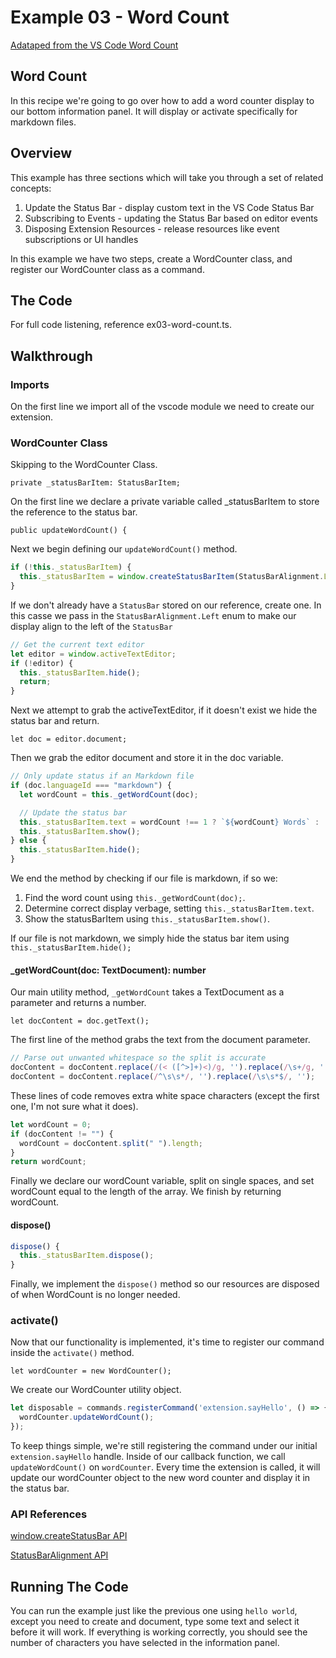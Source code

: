 # Example 03 - Word Count

[Adataped from the VS Code Word Count](https://code.visualstudio.com/docs/extensions/example-word-count)

## Word Count

In this recipe we're going to go over how to add a word counter display to our
bottom information panel. It will display or activate specifically for markdown
files.

## Overview

This example has three sections which will take you through a set of related concepts:

1. Update the Status Bar - display custom text in the VS Code Status Bar
2. Subscribing to Events - updating the Status Bar based on editor events
3. Disposing Extension Resources - release resources like event subscriptions or UI handles

In this example we have two steps, create a WordCounter class, and register our
WordCounter class as a command. 

## The Code

For full code listening, reference ex03-word-count.ts.

## Walkthrough

### Imports

On the first line we import all of the vscode module we need to create our
extension.

### WordCounter Class

Skipping to the WordCounter Class.

`private _statusBarItem: StatusBarItem;`

On the first line we declare a private variable called _statusBarItem to store
the reference to the status bar.

`public updateWordCount() {`

Next we begin defining our `updateWordCount()` method.

```typescript
if (!this._statusBarItem) {
  this._statusBarItem = window.createStatusBarItem(StatusBarAlignment.Left);
}
```

If we don't already have a `StatusBar` stored on our reference, create one. In
this casse we pass in the `StatusBarAlignment.Left` enum to make our display
align to the left of the `StatusBar`

```typescript
// Get the current text editor
let editor = window.activeTextEditor;
if (!editor) {
  this._statusBarItem.hide();
  return;
}
```

Next we attempt to grab the activeTextEditor, if it doesn't exist we hide
the status bar and return.

`let doc = editor.document;`

Then we grab the editor document and store it in the doc variable.

```typescript
// Only update status if an Markdown file
if (doc.languageId === "markdown") {
  let wordCount = this._getWordCount(doc);

  // Update the status bar
  this._statusBarItem.text = wordCount !== 1 ? `${wordCount} Words` : '1 Word';
  this._statusBarItem.show();
} else {
  this._statusBarItem.hide();
}
```

We end the method by checking if our file is markdown, if so we:

1. Find the word count using `this._getWordCount(doc);`.
2. Determine correct display verbage, setting `this._statusBarItem.text`.
3. Show the statusBarItem using `this._statusBarItem.show()`.

If our file is not markdown, we simply hide the status bar item using
`this._statusBarItem.hide();`

#### _getWordCount(doc: TextDocument): number

Our main utility method, `_getWordCount` takes a TextDocument as a parameter and
returns a number.

`let docContent = doc.getText();`

The first line of the method grabs the text from the document parameter.

```typescript
// Parse out unwanted whitespace so the split is accurate
docContent = docContent.replace(/(< ([^>]+)<)/g, '').replace(/\s+/g, ' ');
docContent = docContent.replace(/^\s\s*/, '').replace(/\s\s*$/, '');
```

These lines of code removes extra white space characters (except the first one,
I'm not sure what it does).

```typescript
let wordCount = 0;
if (docContent != "") {
  wordCount = docContent.split(" ").length;
}
return wordCount;
```

Finally we declare our wordCount variable, split on single spaces, and set
wordCount equal to the length of the array. We finish by returning wordCount.


#### dispose()
```typescript
dispose() {
  this._statusBarItem.dispose();
}
```

Finally, we implement the `dispose()` method so our resources are disposed of
when WordCount is no longer needed.

### activate()

Now that our functionality is implemented, it's time to register our command
inside the `activate()` method.

`let wordCounter = new WordCounter();`

We create our WordCounter utility object.

```typescript
let disposable = commands.registerCommand('extension.sayHello', () => {
  wordCounter.updateWordCount();
});
```

To keep things simple, we're still registering the command under our initial
`extension.sayHello` handle. Inside of our callback function, we call
`updateWordCount()` on `wordCounter`. Every time the extension is called, it
will update our wordCounter object to the new word counter and display it in
the status bar.

### API References

[window.createStatusBar API](https://code.visualstudio.com/docs/extensionAPI/vscode-api#window.createStatusBarItem)

[StatusBarAlignment API](https://code.visualstudio.com/docs/extensionAPI/vscode-api#StatusBarAlignment)

## Running The Code

You can run the example just like the previous one using `hello world`, except
you need to create and document, type some text and select it before it will
work. If everything is working correctly, you should see the number of
characters you have selected in the information panel.
